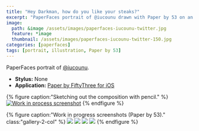 ```yaml
---
title: "Hey Darkman, how do you like your steaks?"
excerpt: "PaperFaces portrait of @iucounu drawn with Paper by 53 on an iPad."
image: 
  path: &image /assets/images/paperfaces-iucounu-twitter.jpg 
  feature: *image
  thumbnail: /assets/images/paperfaces-iucounu-twitter-150.jpg
categories: [paperfaces]
tags: [portrait, illustration, Paper by 53]
---
```


PaperFaces portrait of [@iucounu](https://twitter.com/iucounu).

* **Stylus:** None
* **Application:** [Paper by FiftyThree for iOS](http://www.fiftythree.com/paper)

{% figure caption:"Sketching out the composition with pencil." %}
[![Work in process screenshot](/assets/images/paperfaces-iucounu-process-1-750.jpg)](/assets/images/paperfaces-iucounu-process-1-lg.jpg)
{% endfigure %}

{% figure caption:"Work in progress screenshots (Paper by 53)." class:"gallery-2-col" %}
[![](/assets/images/paperfaces-iucounu-process-2-600.jpg)](/assets/images/paperfaces-iucounu-process-2-lg.jpg)
[![](/assets/images/paperfaces-iucounu-process-3-600.jpg)](/assets/images/paperfaces-iucounu-process-3-lg.jpg)
[![](/assets/images/paperfaces-iucounu-process-4-600.jpg)](/assets/images/paperfaces-iucounu-process-4-lg.jpg)
[![](/assets/images/paperfaces-iucounu-process-5-600.jpg)](/assets/images/paperfaces-iucounu-process-5-lg.jpg)
{% endfigure %}
